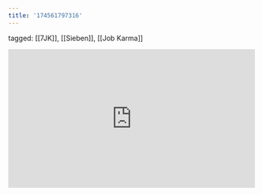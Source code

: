 ```yaml
---
title: '174561797316'
---
```

tagged: [[7JK]], [[Sieben]], [[Job Karma]]
<iframe allow="accelerometer; autoplay; clipboard-write; encrypted-media; gyroscope; picture-in-picture" allowfullscreen="" frameborder="0" height="281" id="youtube_iframe" src="https://www.youtube.com/embed/OySp7kiCnzA?feature=oembed&amp;enablejsapi=1&amp;origin=https://safe.txmblr.com&amp;wmode=opaque" width="500"></iframe>